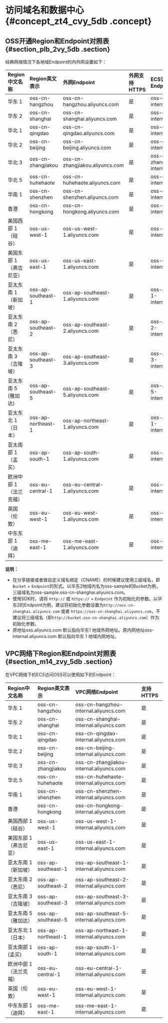 # 访问域名和数据中心 {#concept_zt4_cvy_5db .concept}

## OSS开通Region和Endpoint对照表 {#section_plb_2vy_5db .section}

经典网络情况下各地域Endpoint的内外网设置如下：

|Region中文名称|Region英文表示|外网Endpoint|外网支持HTTPS|ECS访问的内网Endpoint|内网支持HTTPS|
|:---------|:---------|:---------|:--------|:---------------|:--------|
|华东 1|oss-cn-hangzhou|oss-cn-hangzhou.aliyuncs.com|是|oss-cn-hangzhou-internal.aliyuncs.com|是|
|华东 2|oss-cn-shanghai|oss-cn-shanghai.aliyuncs.com|是|oss-cn-shanghai-internal.aliyuncs.com|是|
|华北 1|oss-cn-qingdao|oss-cn-qingdao.aliyuncs.com|是|oss-cn-qingdao-internal.aliyuncs.com|是|
|华北 2|oss-cn-beijing|oss-cn-beijing.aliyuncs.com|是|oss-cn-beijing-internal.aliyuncs.com|是|
|华北 3|oss-cn-zhangjiakou|oss-cn-zhangjiakou.aliyuncs.com|是|oss-cn-zhangjiakou-internal.aliyuncs.com|是|
|华北 5|oss-cn-huhehaote|oss-cn-huhehaote.aliyuncs.com|是|oss-cn-huhehaote-internal.aliyuncs.com|是|
|华南 1|oss-cn-shenzhen|oss-cn-shenzhen.aliyuncs.com|是|oss-cn-shenzhen-internal.aliyuncs.com|是|
|香港|oss-cn-hongkong|oss-cn-hongkong.aliyuncs.com|是|oss-cn-hongkong-internal.aliyuncs.com|是|
|美国西部 1 （硅谷）|oss-us-west-1|oss-us-west-1.aliyuncs.com|是|oss-us-west-1-internal.aliyuncs.com|是|
|美国东部 1 （弗吉尼亚）|oss-us-east-1|oss-us-east-1.aliyuncs.com|是|oss-us-east-1-internal.aliyuncs.com|是|
|亚太东南 1 （新加坡）|oss-ap-southeast-1|oss-ap-southeast-1.aliyuncs.com|是|oss-ap-southeast-1-internal.aliyuncs.com|是|
|亚太东南 2 （悉尼）|oss-ap-southeast-2|oss-ap-southeast-2.aliyuncs.com|是|oss-ap-southeast-2-internal.aliyuncs.com|是|
|亚太东南 3 （吉隆坡）|oss-ap-southeast-3|oss-ap-southeast-3.aliyuncs.com|是|oss-ap-southeast-3-internal.aliyuncs.com|是|
|亚太东南 5 \(雅加达\)|oss-ap-southeast-5|oss-ap-southeast-5.aliyuncs.com|是|oss-ap-southeast-5-internal.aliyuncs.com|是|
|亚太东北 1 （日本）|oss-ap-northeast-1|oss-ap-northeast-1.aliyuncs.com|是|oss-ap-northeast-1-internal.aliyuncs.com|是|
|亚太南部 1 （孟买）|oss-ap-south-1|oss-ap-south-1.aliyuncs.com|是|oss-ap-south-1-internal.aliyuncs.com|是|
|欧洲中部 1 （法兰克福）|oss-eu-central-1|oss-eu-central-1.aliyuncs.com|是|oss-eu-central-1-internal.aliyuncs.com|是|
|英国（伦敦）|oss-eu-west-1|oss-eu-west-1.aliyuncs.com|是|oss-eu-west-1-internal.aliyuncs.com|是|
|中东东部 1 （迪拜）|oss-me-east-1|oss-me-east-1.aliyuncs.com|是|oss-me-east-1-internal.aliyuncs.com|是|

**说明：** 

-   在分享链接或者做自定义域名绑定（CNAME）的时候建议使用三级域名，即`Bucket` + `Endpoint`的形式。以华东2地域内名为oss-sample的Bucket为例，三级域名为oss-sample.oss-cn-shanghai.aliyuncs.com。
-   使用SDK时，请将 `http://` 或 `https://` + `Endpoint` 作为初始化的参数。以华东2的Endpoint为例，建议将初始化参数设置为`http://oss-cn-shanghai.aliyuncs.com` 或者 `https://oss-cn-shanghai.aliyuncs.com`，不建议将三级域名（即`http://bucket.oss-cn-shanghai.aliyuncs.com`）作为初始化参数。
-   原地址oss.aliyuncs.com 默认指向华东1 地域外网地址。原内网地址oss-internal.aliyuncs.com 默认指向华东 1 地域内网地址。

## VPC网络下Region和Endpoint对照表 {#section_m14_zvy_5db .section}

在VPC网络下的ECS访问OSS可以使用如下的Endpoint：

|Region中文名称|Region英文表示|VPC网络Endpoint|支持HTTPS|
|:---------|:---------|:------------|:------|
|华东 1|oss-cn-hangzhou|oss-cn-hangzhou-internal.aliyuncs.com|是|
|华东 2|oss-cn-shanghai|oss-cn-shanghai-internal.aliyuncs.com|是|
|华北 1|oss-cn-qingdao|oss-cn-qingdao-internal.aliyuncs.com|是|
|华北 2|oss-cn-beijing|oss-cn-beijing-internal.aliyuncs.com|是|
|华北 3|oss-cn-zhangjiakou|oss-cn-zhangjiakou-internal.aliyuncs.com|是|
|华北 5|oss-cn-huhehaote|oss-cn-huhehaote-internal.aliyuncs.com|是|
|华南 1|oss-cn-shenzhen|oss-cn-shenzhen-internal.aliyuncs.com|是|
|香港|oss-cn-hongkong|oss-cn-hongkong-internal.aliyuncs.com|是|
|美国西部 1 （硅谷）|oss-us-west-1|oss-us-west-1-internal.aliyuncs.com|是|
|美国东部 1 （弗吉尼亚）|oss-us-east-1|oss-us-east-1-internal.aliyuncs.com|是|
|亚太东南 1 （新加坡）|oss-ap-southeast-1|oss-ap-southeast-1-internal.aliyuncs.com|是|
|亚太东南 2 （悉尼）|oss-ap-southeast-2|oss-ap-southeast-2-internal.aliyuncs.com|是|
|亚太东南 3 （吉隆坡）|oss-ap-southeast-3|oss-ap-southeast-3-internal.aliyuncs.com|是|
|亚太东南 5 （雅加达）|oss-ap-southeast-5|oss-ap-southeast-5-internal.aliyuncs.com|是|
|亚太东北 1 （日本）|oss-ap-northeast-1|oss-ap-northeast-1-internal.aliyuncs.com|是|
|亚太南部 1 \(孟买\)|oss-ap-south-1|oss-ap-south-1-internal.aliyuncs.com|是|
|欧洲中部 1 （法兰克福）|oss-eu-central-1|oss-eu-central-1-internal.aliyuncs.com|是|
|英国（伦敦）|oss-eu-west-1|oss-eu-west-1-internal.aliyuncs.com|是|
|中东东部 1 （迪拜）|oss-me-east-1|oss-me-east-1-internal.aliyuncs.com|是|

